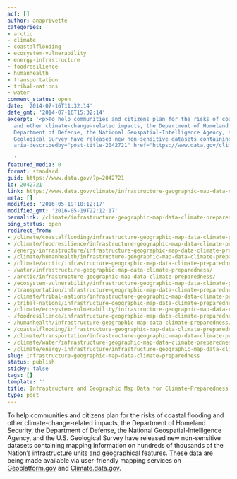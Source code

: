 ```yaml
---
acf: []
author: anaprivette
categories:
- arctic
- climate
- coastalflooding
- ecosystem-vulnerability
- energy-infrastructure
- foodresilience
- humanhealth
- transportation
- tribal-nations
- water
comment_status: open
date: '2014-07-16T11:32:14'
date_gmt: '2014-07-16T15:32:14'
excerpt: '<p>To help communities and citizens plan for the risks of coastal flooding
  and other climate-change-related impacts, the Department of Homeland Security, the
  Department of Defense, the National Geospatial-Intelligence Agency, and the U.S.
  Geological Survey have released new non-sensitive datasets containing &hellip; <a
  aria-describedby="post-title-2042721" href="https://www.data.gov/climate/infrastructure-geographic-map-data-climate-preparedness/">Continued</a></p>

  '
featured_media: 0
format: standard
guid: https://www.data.gov/?p=2042721
id: 2042721
link: https://www.data.gov/climate/infrastructure-geographic-map-data-climate-preparedness/
meta: []
modified: '2016-05-19T18:12:17'
modified_gmt: '2016-05-19T22:12:17'
permalink: /climate/infrastructure-geographic-map-data-climate-preparedness/
ping_status: open
redirect_from:
- /climate/coastalflooding/infrastructure-geographic-map-data-climate-preparedness/
- /climate/foodresilience/infrastructure-geographic-map-data-climate-preparedness/
- /energy-infrastructure/infrastructure-geographic-map-data-climate-preparedness/
- /climate/humanhealth/infrastructure-geographic-map-data-climate-preparedness/
- /climate/arctic/infrastructure-geographic-map-data-climate-preparedness/
- /water/infrastructure-geographic-map-data-climate-preparedness/
- /arctic/infrastructure-geographic-map-data-climate-preparedness/
- /ecosystem-vulnerability/infrastructure-geographic-map-data-climate-preparedness/
- /transportation/infrastructure-geographic-map-data-climate-preparedness/
- /climate/tribal-nations/infrastructure-geographic-map-data-climate-preparedness/
- /tribal-nations/infrastructure-geographic-map-data-climate-preparedness/
- /climate/ecosystem-vulnerability/infrastructure-geographic-map-data-climate-preparedness/
- /foodresilience/infrastructure-geographic-map-data-climate-preparedness/
- /humanhealth/infrastructure-geographic-map-data-climate-preparedness/
- /coastalflooding/infrastructure-geographic-map-data-climate-preparedness/
- /climate/transportation/infrastructure-geographic-map-data-climate-preparedness/
- /climate/water/infrastructure-geographic-map-data-climate-preparedness/
- /climate/energy-infrastructure/infrastructure-geographic-map-data-climate-preparedness/
slug: infrastructure-geographic-map-data-climate-preparedness
status: publish
sticky: false
tags: []
template: ''
title: Infrastructure and Geographic Map Data for Climate-Preparedness
type: post
---
```

To help communities and citizens plan for the risks of coastal flooding and other climate-change-related impacts, the Department of Homeland Security, the Department of Defense, the National Geospatial-Intelligence Agency, and the U.S. Geological Survey have released new non-sensitive datasets containing mapping information on hundreds of thousands of the Nation’s infrastructure units and geographical features. [These data](http://hsip.geoplatform.gov/arcgis/rest/services/HSIP_Public) are being made available via user-friendly mapping services on [Geoplatform.gov](http://www.geoplatform.gov/) and [Climate.data.gov](/climate).


